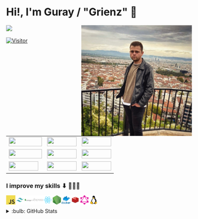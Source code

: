 # Hi!, I'm Guray / "Grienz" 👋

<img align="right" alt="avatar"  width="300" height="300" src="/assets/image.jpg">

![](https://img.shields.io/badge/Web%20Developer-%20%2F%20Freelancer%20%2F%20Cloud%20%2F%20React%20%2F%20NodeJS%20%2F%20Javascript%20%2F%20-aqua)

[![Visitor](https://visitor-badge.laobi.icu/badge?page_id=grienz.grienz)](#)

<table class="center">
<tr> 

<td><a href="https://stackoverflow.com/users/18206244/grienz">
<img src="https://img.shields.io/badge/StackOverFlow-important?style=for-the-badge&logo=stackoverflow&logoColor=white"width="90" height="25">
</a></td>
<td><a href="https://www.linkedin.com/in/g%C3%BCray-a-302411232/">
<img src="https://img.shields.io/badge/LinkedIn-0077B5?style=for-the-badge&logo=linkedin&logoColor=white"width="80" height="25">
</a> </td>
<td><a href="https://www.fiverr.com/grienz">
<img src="https://img.shields.io/badge/Fiverr-green?style=for-the-badge&logo=fiverr&logoColor=white"width="80" height="25">
</a></td>
</tr>
<tr>
<td><a href="https://codesandbox.io/u/grienz">
<img src="https://img.shields.io/badge/CodeSandBox-100000?style=for-the-badge&logo=codesandbox&logoColor=white"width="90" height="25">
 </a></td> 
<td><a href="https://codepen.io/grienz">
<img src="https://img.shields.io/badge/CodePen-100000?style=for-the-badge&logo=codepen&logoColor=white"width="80" height="25">
</a></td>
<td><a href="https://www.buymeacoffee.com/grienz">
<img src="https://img.shields.io/badge/buyMeCoffee-yellow?style=for-the-badge&logo=buymeacoffee&logoColor=white"width="80" height="25">
</a></td>
</tr>
<tr>
<td><a href="https://dev.to/grienz">
<img src="https://img.shields.io/badge/dev.to-black?style=for-the-badge&logo=dev-to&logoColor=white"width="80" height="25">
</a></td>
<td><a href="https://twitter.com/grienz_">
<img src="https://img.shields.io/badge/Twitter-1DA1F2?style=for-the-badge&logo=twitter&logoColor=white"width="80" height="25">
</a></td>
<td><a href="mailto:grienzinfo@protonmail.com">
<img src="https://img.shields.io/badge/mail-100000?style=for-the-badge&logo=protonmail&logoColor=white"width="80" height="25"></a></td>
</tr>
</tr>
</table>

### I improve my skills ⬇ 👨🏻‍💻

<img align="left" src="https://raw.githubusercontent.com/github/explore/80688e429a7d4ef2fca1e82350fe8e3517d3494d/topics/javascript/javascript.png" width="25" height="25"/>
<img align="left" src="https://raw.githubusercontent.com/github/explore/80688e429a7d4ef2fca1e82350fe8e3517d3494d/topics/tailwind/tailwind.png" width="25" height="25"/>
<img align="left" src="https://raw.githubusercontent.com/github/explore/80688e429a7d4ef2fca1e82350fe8e3517d3494d/topics/mongodb/mongodb.png" width="25" height="25"/>
<img align="left" src="https://raw.githubusercontent.com/github/explore/80688e429a7d4ef2fca1e82350fe8e3517d3494d/topics/express/express.png" width="25" height="25"/>
<img align="left" src="https://raw.githubusercontent.com/github/explore/80688e429a7d4ef2fca1e82350fe8e3517d3494d/topics/react/react.png" width="25" height="25"/>
<img align="left" src="https://raw.githubusercontent.com/github/explore/80688e429a7d4ef2fca1e82350fe8e3517d3494d/topics/nodejs/nodejs.png" width="25" height="25"/>
<img align="left" src="https://raw.githubusercontent.com/github/explore/80688e429a7d4ef2fca1e82350fe8e3517d3494d/topics/docker/docker.png" width="25" height="25"/>
<img align="left" src="https://raw.githubusercontent.com/github/explore/80688e429a7d4ef2fca1e82350fe8e3517d3494d/topics/redis/redis.png" width="25" height="25"/>
<img align="left" src="https://raw.githubusercontent.com/github/explore/80688e429a7d4ef2fca1e82350fe8e3517d3494d/topics/graphql/graphql.png" width="25" height="25"/>
<img align="left" src="https://raw.githubusercontent.com/github/explore/80688e429a7d4ef2fca1e82350fe8e3517d3494d/topics/linux/linux.png" width="25" height="25" />
<br></br>
<details>
<summary>:bulb:  GitHub Stats</summary>
<img align="left" src="https://github-readme-stats.vercel.app/api?username=grienz&show_icons=true&theme=synthwave">
</details>
